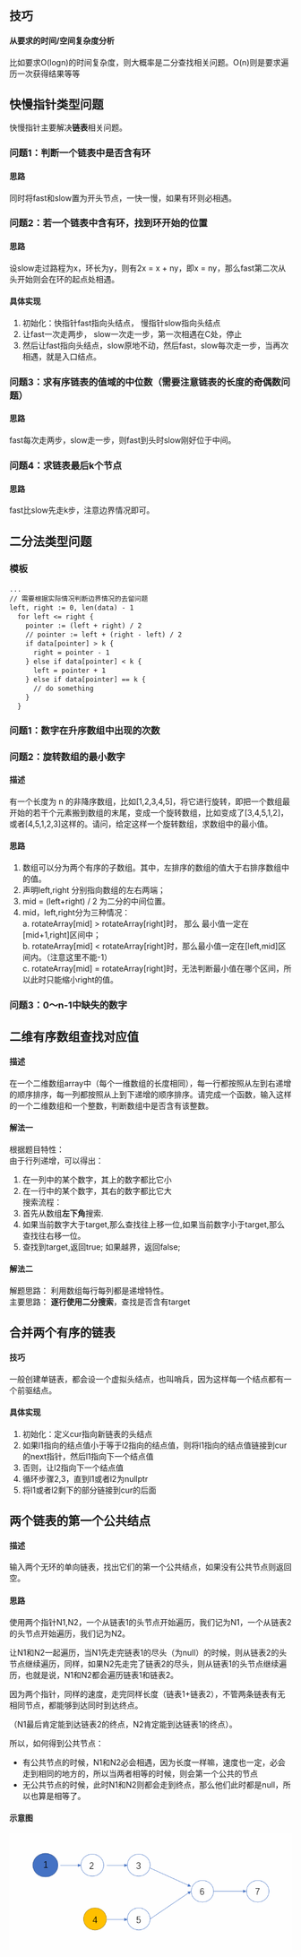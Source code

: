 ## 技巧
#### 从要求的时间/空间复杂度分析
比如要求O(logn)的时间复杂度，则大概率是二分查找相关问题。O(n)则是要求遍历一次获得结果等等


## 快慢指针类型问题
快慢指针主要解决**链表**相关问题。
### 问题1：判断一个链表中是否含有环
#### 思路
同时将fast和slow置为开头节点，一快一慢，如果有环则必相遇。

### 问题2：若一个链表中含有环，找到环开始的位置
#### 思路
设slow走过路程为x，环长为y，则有2x = x + ny，即x = ny，那么fast第二次从头开始则会在环的起点处相遇。

#### 具体实现
1. 初始化：快指针fast指向头结点， 慢指针slow指向头结点
2. 让fast一次走两步， slow一次走一步，第一次相遇在C处，停止
3. 然后让fast指向头结点，slow原地不动，然后fast，slow每次走一步，当再次相遇，就是入口结点。

### 问题3：求有序链表的值域的中位数（需要注意链表的长度的奇偶数问题）
#### 思路
fast每次走两步，slow走一步，则fast到头时slow刚好位于中间。

### 问题4：求链表最后k个节点
#### 思路
fast比slow先走k步，注意边界情况即可。


## 二分法类型问题
### 模板
```
...
// 需要根据实际情况判断边界情况的去留问题
left, right := 0, len(data) - 1
  for left <= right {
    pointer := (left + right) / 2
    // pointer := left + (right - left) / 2
    if data[pointer] > k {
      right = pointer - 1
    } else if data[pointer] < k {
      left = pointer + 1
    } else if data[pointer] == k {
      // do something
    }
  }
```
### 问题1：数字在升序数组中出现的次数

### 问题2：旋转数组的最小数字 
#### 描述
有一个长度为 n 的非降序数组，比如[1,2,3,4,5]，将它进行旋转，即把一个数组最开始的若干个元素搬到数组的末尾，变成一个旋转数组，比如变成了[3,4,5,1,2]，或者[4,5,1,2,3]这样的。请问，给定这样一个旋转数组，求数组中的最小值。

#### 思路
1. 数组可以分为两个有序的子数组。其中，左排序的数组的值大于右排序数组中的值。
2. 声明left,right 分别指向数组的左右两端；
3. mid = (left+right) / 2 为二分的中间位置。
4. mid，left,right分为三种情况：<br>
    a. rotateArray[mid] > rotateArray[right]时， 那么 最小值一定在 [mid+1,right]区间中；<br>
    b. rotateArray[mid] < rotateArray[right]时，那么最小值一定在[left,mid]区间内。（注意这里不能-1）<br>
    c. rotateArray[mid] = rotateArray[right]时，无法判断最小值在哪个区间，所以此时只能缩小right的值。

### 问题3：0～n-1中缺失的数字


## 二维有序数组查找对应值
#### 描述
在一个二维数组array中（每个一维数组的长度相同），每一行都按照从左到右递增的顺序排序，每一列都按照从上到下递增的顺序排序。请完成一个函数，输入这样的一个二维数组和一个整数，判断数组中是否含有该整数。

#### 解法一
根据题目特性：<br>
由于行列递增，可以得出：<br>
1. 在一列中的某个数字，其上的数字都比它小<br>
2. 在一行中的某个数字，其右的数字都比它大<br>
搜索流程：<br>
1. 首先从数组**左下角**搜索.<br>
2. 如果当前数字大于target,那么查找往上移一位,如果当前数字小于target,那么查找往右移一位。
3. 查找到target,返回true; 如果越界，返回false;

#### 解法二
解题思路： 利用数组每行每列都是递增特性。<br>
主要思路： **逐行使用二分搜索**，查找是否含有target<br>


## 合并两个有序的链表
#### 技巧
一般创建单链表，都会设一个虚拟头结点，也叫哨兵，因为这样每一个结点都有一个前驱结点。

#### 具体实现
1. 初始化：定义cur指向新链表的头结点
2. 如果l1指向的结点值小于等于l2指向的结点值，则将l1指向的结点值链接到cur的next指针，然后l1指向下一个结点值
3. 否则，让l2指向下一个结点值
4. 循环步骤2,3，直到l1或者l2为nullptr
5. 将l1或者l2剩下的部分链接到cur的后面

## 两个链表的第一个公共结点
#### 描述
输入两个无环的单向链表，找出它们的第一个公共结点，如果没有公共节点则返回空。

#### 思路
使用两个指针N1,N2，一个从链表1的头节点开始遍历，我们记为N1，一个从链表2的头节点开始遍历，我们记为N2。

让N1和N2一起遍历，当N1先走完链表1的尽头（为null）的时候，则从链表2的头节点继续遍历，同样，如果N2先走完了链表2的尽头，则从链表1的头节点继续遍历，也就是说，N1和N2都会遍历链表1和链表2。

因为两个指针，同样的速度，走完同样长度（链表1+链表2），不管两条链表有无相同节点，都能够到达同时到达终点。

（N1最后肯定能到达链表2的终点，N2肯定能到达链表1的终点）。

所以，如何得到公共节点：
- 有公共节点的时候，N1和N2必会相遇，因为长度一样嘛，速度也一定，必会走到相同的地方的，所以当两者相等的时候，则会第一个公共的节点
- 无公共节点的时候，此时N1和N2则都会走到终点，那么他们此时都是null，所以也算是相等了。

#### 示意图
<img src="https://raw.githubusercontent.com/dark-tone/notes/main/%E7%AE%97%E6%B3%95/imgs/1.gif">